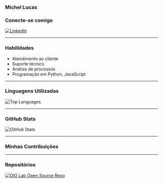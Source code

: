 <h3>Michel Lucas</h3>

<h3>Conecte-se comigo</h3>
<a href="https://www.linkedin.com/in/michel-lucas-silva/" target="_blank">
  <img src="https://img.shields.io/badge/LinkedIn-0077B5?style=for-the-badge&logo=linkedin&logoColor=white" alt="LinkedIn">
</a>

<hr>

<h3>Habilidades</h3>

<ul>
  <li>Atendimento ao cliente</li>
  <li>Suporte técnico</li>
  <li>Análise de processos</li>
  <li>Programação em Python, JavaScript</li>
</ul>


<hr>

<h3>Linguagens Utilizadas</h3>
<img src="https://github-readme-stats-git-masterrstaa-rickstaa.vercel.app/api/top-langs/?username=M1chel-lcs&bg_color=000&border_color=30A3DC&title_color=E94D5F&text_color=FFF" alt="Top Languages">

<hr>

<h3>GitHub Stats</h3>
<img src="https://github-readme-stats.vercel.app/api?username=m1chel-lcs&theme=transparent&bg_color=000&border_color=30A3DC&show_icons=true&icon_color=30A3DC&title_color=E94D5F&text_color=FFF" alt="GitHub Stats">

<hr>

<h3>Minhas Contribuições</h3>

<hr>

<h3>Repositórios</h3>
<a href="https://github.com/M1chel-lcs/dio-lab-open-source" target="_blank">
  <img src="https://github-readme-stats.vercel.app/api/pin/?username=M1chel-lcs&repo=dio-lab-open-source&bg_color=000&border_color=30A3DC&show_icons=true&icon_color=30A3DC&title_color=E94D5F&text_color=FFF" alt="DIO Lab Open Source Repo">
</a>


